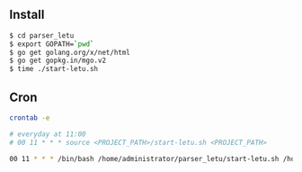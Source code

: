 ## Install

```bash
$ cd parser_letu
$ export GOPATH=`pwd`
$ go get golang.org/x/net/html 
$ go get gopkg.in/mgo.v2
$ time ./start-letu.sh
```

## Cron

```bash
crontab -e
```

```bash
# everyday at 11:00
# 00 11 * * * source <PROJECT_PATH>/start-letu.sh <PROJECT_PATH>

00 11 * * * /bin/bash /home/administrator/parser_letu/start-letu.sh /home/administrator/parser_letu
```
